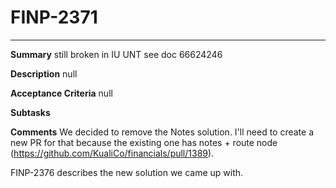 # FINP-2371
---
**Summary**
still broken in IU UNT see doc 66624246




**Description**
null




**Acceptance Criteria**
null




**Subtasks**




**Comments**
We decided to remove the Notes solution. I'll need to create a new PR for that because the existing one has notes + route node (https://github.com/KualiCo/financials/pull/1389).

FINP-2376 describes the new solution we came up with.






